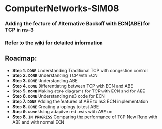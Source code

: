 # ComputerNetworks-SIM08

### Adding the feature of Alternative Backoff with ECN(ABE) for TCP in ns-3<br/>

### Refer to the [wiki](https://github.com/ayush113/ComputerNetworks-SIM08/wiki) for detailed information

## Roadmap: <br/>
* **Step 1.** **`DONE`** Understanding Traditional TCP with congestion control
* **Step 2.** **`DONE`** Understanding TCP with ECN
* **Step 3.** **`DONE`** Understanding ABE
* **Step 4.** **`DONE`** Differentiating between TCP with ECN and ABE
* **Step 5.** **`DONE`** Making state diagrams for TCP with ECN and for ABE
* **Step 6.** **`DONE`** Understanding ns3 code for ECN
* **Step 7.** **`DONE`** Adding the features of ABE to ns3 ECN implementation
* **Step 8.** **`DONE`** Creating a toplogy to test ABE
* **Step 9.** **`DONE`** Using adaptive red tests with ABE on
* **Step 8.** **`IN PROGRESS`** Comparing the performance of TCP New Reno with ABE and with normal ECN

